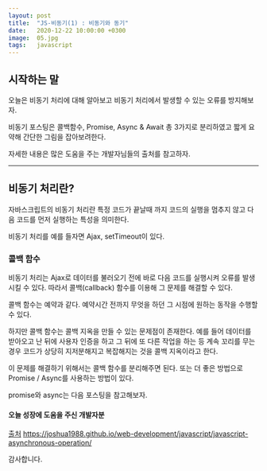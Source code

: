 ```yaml
---
layout: post
title:  "JS-비동기(1) : 비동기와 동기"
date:   2020-12-22 10:00:00 +0300
image:  05.jpg
tags:   javascript
---
```



## 시작하는 말

오늘은 비동기 처리에 대해 알아보고 비동기 처리에서 발생할 수 있는 오류를 방지해보자.

비동기 포스팅은 콜백함수, Promise, Async & Await 총 3가지로 분리하였고 짧게 요약해 간단한 그림을 잡아보려한다.

자세한 내용은 많은 도움을 주는 개발자님들의 출처를 참고하자.

***

## 비동기 처리란?

자바스크립트의 비동기 처리란 특정 코드가 끝날때 까지 코드의 실행을 멈추지 않고 다음 코드를 먼저 실행하는 특성을 의미한다.

비동기 처리를 예를 들자면 Ajax, setTimeout이 있다.

### 콜백 함수

비동기 처리는 Ajax로 데이터를 불러오기 전에 바로 다음 코드를 실행시켜 오류를 발생시킬 수 있다. 따라서 콜백(callback) 함수를 이용해 그 문제를 해결할 수 있다.

콜백 함수는 예약과 같다. 예약시간 전까지 무엇을 하던 그 시점에 원하는 동작을 수행할 수 있다.

하지만 콜백 함수는 콜백 지옥을 만들 수 있는 문제점이 존재한다. 예를 들어 데이터를 받아오고 난 뒤에 사용자 인증을 하고 그 뒤에 또 다른 작업을 하는 등 계속 꼬리를 무는 경우 코드가 상당히 지저분해지고 복잡해지는 것을 콜백 지옥이라고 한다.

이 문제를 해결하기 위해서는 콜백 함수를 분리해주면 된다. 또는 더 좋은 방법으로 Promise / Async를 사용하는 방법이 있다.

promise와 async는 다음 포스팅을 참고해보자.

#### 오늘 성장에 도움을 주신 개발자분

[출처](https://joshua1988.github.io/web-development/javascript/javascript-asynchronous-operation/) https://joshua1988.github.io/web-development/javascript/javascript-asynchronous-operation/

감사합니다.